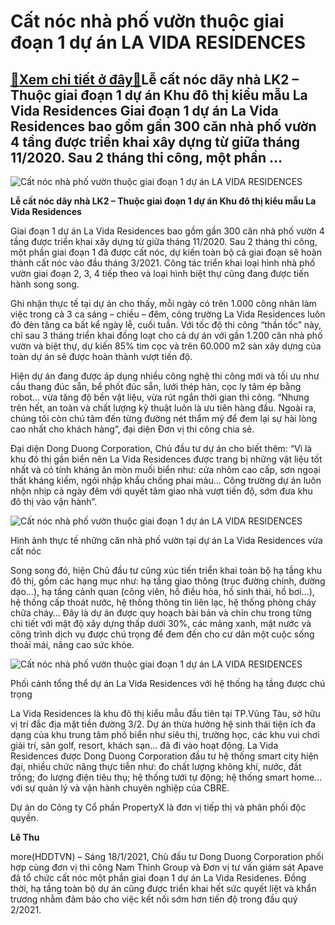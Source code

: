 Cất nóc nhà phố vườn thuộc giai đoạn 1 dự án LA VIDA RESIDENCES
===============================================================

[:gift:Xem chi tiết ở đây:gift:](https://hddtvn.com/cat-noc-nha-pho-vuon-thuoc-giai-doan-1-du-an-la-vida-residences/)Lễ cất nóc dãy nhà LK2 – Thuộc giai đoạn 1 dự án Khu đô thị kiểu mẫu La Vida Residences Giai đoạn 1 dự án La Vida Residences bao gồm gần 300 căn nhà phố vườn 4 tầng được triển khai xây dựng từ giữa tháng 11/2020. Sau 2 tháng thi công, một phần …
-----------------------------------------------------------------------------------------------------------------------------------------------------------------------------------------------------------------------------------------------------





![Cất nóc nhà phố vườn thuộc giai đoạn 1 dự án LA VIDA RESIDENCES](https://hddtvn.com/wp-content/uploads/2021/01/1711_z2284775993686_801be6d67d61658865930a1722ab55f8.jpg "Cất nóc nhà phố vườn thuộc giai đoạn 1 dự án LA VIDA RESIDENCES")



**Lễ cất nóc dãy nhà LK2 – Thuộc giai đoạn 1 dự án Khu đô thị kiểu mẫu La Vida Residences**






Giai đoạn 1 dự án La Vida Residences bao gồm gần 300 căn nhà phố vườn 4 tầng được triển khai xây dựng từ giữa tháng 11/2020. Sau 2 tháng thi công, một phần giai đoạn 1 đã được cất nóc, dự kiến toàn bộ cả giai đoạn sẽ hoàn thành cất nóc vào đầu tháng 3/2021. Công tác triển khai loại hình nhà phố vườn giai đoạn 2, 3, 4 tiếp theo và loại hình biệt thự cũng đang được tiến hành song song.


Ghi nhận thực tế tại dự án cho thấy, mỗi ngày có trên 1.000 công nhân làm việc trong cả 3 ca sáng – chiều – đêm, công trường La Vida Residences luôn đỏ đèn tăng ca bất kể ngày lễ, cuối tuần. Với tốc độ thi công “thần tốc” này, chỉ sau 3 tháng triển khai đồng loạt cho cả dự án với gần 1.200 căn nhà phố vườn và biệt thự, dự kiến 85% tim cọc và trên 60.000 m2 sàn xây dựng của toàn dự án sẽ được hoàn thành vượt tiến độ.


Hiện dự án đang được áp dụng nhiều công nghệ thi công mới và tối ưu như cầu thang đúc sẵn, bể phốt đúc sẵn, lưới thép hàn, cọc ly tâm ép bằng robot… vừa tăng độ bền vật liệu, vừa rút ngắn thời gian thi công. “Nhưng trên hết, an toàn và chất lượng kỹ thuật luôn là ưu tiên hàng đầu. Ngoài ra, chúng tôi còn chú tâm đến từng đường nét thẩm mỹ để đem lại sự hài lòng cao nhất cho khách hàng”, đại diện Đơn vị thi công chia sẻ.


Đại diện Dong Duong Corporation, Chủ đầu tư dự án cho biết thêm: “Vì là khu đô thị gần biển nên La Vida Residences được trang bị những vật liệu tốt nhất và có tính kháng ăn mòn muối biển như: cửa nhôm cao cấp, sơn ngoại thất kháng kiềm, ngói nhập khẩu chống phai màu… Công trường dự án luôn nhộn nhịp cả ngày đêm với quyết tâm giao nhà vượt tiến độ, sớm đưa khu đô thị vào vận hành”.





![Cất nóc nhà phố vườn thuộc giai đoạn 1 dự án LA VIDA RESIDENCES](https://hddtvn.com/wp-content/uploads/2021/01/1938_DJI_0670.jpg "Cất nóc nhà phố vườn thuộc giai đoạn 1 dự án LA VIDA RESIDENCES")


Hình ảnh thực tế những căn nhà phố vườn tại dự án La Vida Residences vừa cất nóc



Song song đó, hiện Chủ đầu tư cũng xúc tiến triển khai toàn bộ hạ tầng khu đô thị, gồm các hạng mục như: hạ tầng giao thông (trục đường chính, đường dạo…), hạ tầng cảnh quan (công viên, hồ điều hòa, hồ sinh thái, hồ bơi…), hệ thống cấp thoát nước, hệ thống thông tin liên lạc, hệ thống phòng cháy chữa cháy… Đây là dự án được quy hoạch bài bản và chỉn chu trong từng chi tiết với mật độ xây dựng thấp dưới 30%, các mảng xanh, mặt nước và công trình dịch vụ được chú trọng để đem đến cho cư dân một cuộc sống thoải mái, nâng cao sức khỏe.





![Cất nóc nhà phố vườn thuộc giai đoạn 1 dự án LA VIDA RESIDENCES](https://hddtvn.com/wp-content/uploads/2021/01/2035_Hinh_3_Phoi_canh_tong_the.jpg "Cất nóc nhà phố vườn thuộc giai đoạn 1 dự án LA VIDA RESIDENCES")


Phối cảnh tổng thể dự án La Vida Residences với hệ thống hạ tầng được chú trọng



La Vida Residences là khu đô thị kiểu mẫu đầu tiên tại TP.Vũng Tàu, sở hữu vị trí đắc địa mặt tiền đường 3/2. Dự án thừa hưởng hệ sinh thái tiện ích đa dạng của khu trung tâm phố biển như siêu thị, trường học, các khu vui chơi giải trí, sân golf, resort, khách sạn… đã đi vào hoạt động. La Vida Residences được Dong Duong Corporation đầu tư hệ thống smart city hiện đại, nhiều chức năng thực tiễn như: đo chất lượng không khí, nước, đất trồng; đo lượng điện tiêu thụ; hệ thống tưới tự động; hệ thống smart home… với sự quản lý và vận hành chuyên nghiệp của CBRE.


Dự án do Công ty Cổ phần PropertyX là đơn vị tiếp thị và phân phối độc quyền.




**Lê Thu**



more(HDDTVN) – Sáng 18/1/2021, Chủ đầu tư Dong Duong Corporation phối hợp cùng đơn vị thi công Nam Thinh Group và Đơn vị tư vấn giám sát Apave đã tổ chức cất nóc một phần giai đoạn 1 dự án La Vida Residenes. Đồng thời, hạ tầng toàn bộ dự án cũng được triển khai hết sức quyết liệt và khẩn trương nhằm đảm bảo cho việc kết nối sớm hơn tiến độ trong đầu quý 2/2021.

